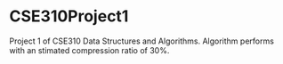 # CSE310Project1

Project 1 of CSE310 Data Structures and Algorithms. Algorithm performs with an stimated compression ratio of 30%.
